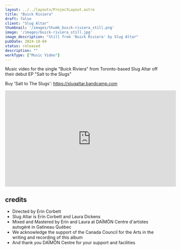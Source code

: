 ```yaml
---
layout: ../../layouts/ProjectLayout.astro
title: "Buick Riviera"
draft: false
client: "Slug Altar"
thumbnail: '/images/thumb_buick-riviera_still.png'
image: '/images/buick-riviera_still.jpg'
image_description: "Still from 'Buick Riviera' by Slug Altar"
pubDate: 2024-10-04
status: released
description: ""
workType: ["Music Video"]
---
```


Music video for the single "Buick Riviera" from Toronto-based Slug Altar off their debut EP "Salt to the Slugs"

Buy 'Salt to The  Slugs': https://slugaltar.bandcamp.com

<iframe width="560" height="315" src="https://www.youtube-nocookie.com/embed/LWdbUvcyIjU?si=jPMmsGLKw-pm8K3U" title="YouTube video player" frameborder="0" allow="accelerometer; autoplay; clipboard-write; encrypted-media; gyroscope; picture-in-picture; web-share" referrerpolicy="strict-origin-when-cross-origin" allowfullscreen></iframe>

## credits

- Directed by Erin Corbett
- Slug Altar is Erin Corbett and Laura Dickens
- Mixed and Mastered by Erin and Laura at DAÏMÔN Centre d'artistes autogéré in Gatineau Québec 
- We acknowledge the support of the Canada Council for the Arts in the writing and recording of this album
- And thank you DAÏMÔN Centre for your support and facilities
